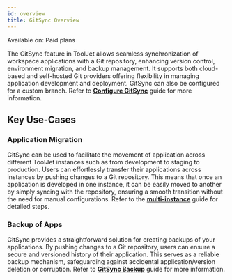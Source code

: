 ```yaml
---
id: overview
title: GitSync Overview
---
```


<div className='badge badge--primary heading-badge'>Available on: Paid plans</div>

The GitSync feature in ToolJet allows seamless synchronization of workspace applications with a Git repository, enhancing version control, environment migration, and backup management. It supports both cloud-based and self-hosted Git providers offering flexibility in managing application development and deployment. GitSync can also be configured for a custom branch. Refer to **[Configure GitSync](#)** guide for more information.

## Key Use-Cases

### Application Migration

GitSync can be used to facilitate the movement of application across different ToolJet instances such as from development to staging to production. Users can effortlessly transfer their applications across instances by pushing changes to a Git repository. This means that once an application is developed in one instance, it can be easily moved to another by simply syncing with the repository, ensuring a smooth transition without the need for manual configurations. Refer to the **[multi-instance](#)** guide for detailed steps.

### Backup of Apps

GitSync provides a straightforward solution for creating backups of your applications. By pushing changes to a Git repository, users can ensure a secure and versioned history of their application. This serves as a reliable backup mechanism, safeguarding against accidental application/version deletion or corruption. Refer to **[GitSync Backup](#)** guide for more information.

